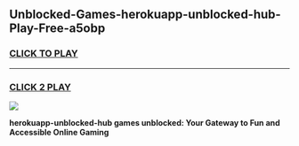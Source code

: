 
## Unblocked-Games-herokuapp-unblocked-hub-Play-Free-a5obp
<h3>
<a href="https://premium76.site?title=herokuapp-unblocked-hub&ref=12A">CLICK TO PLAY</a></h3>
<hr>

<h3>
<a href="https://premium76.site?title=herokuapp-unblocked-hub&ref=12A">CLICK 2 PLAY</a>
  
</h3>

<a href="https://premium76.site?title=herokuapp-unblocked-hub&ref=12A"><img src="https://clearcache.store/games.png"></a>


**herokuapp-unblocked-hub games unblocked: Your Gateway to Fun and Accessible Online Gaming**
